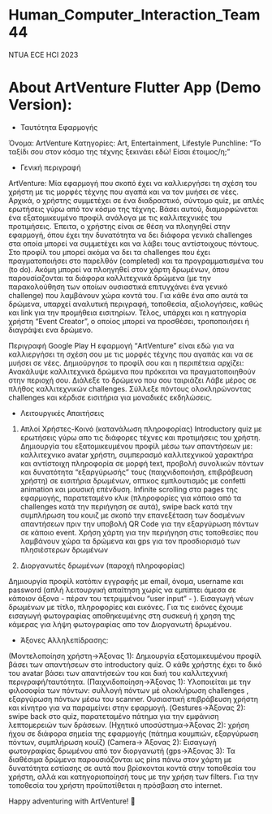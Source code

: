 # Human_Computer_Interaction_Team44
NTUA ECE HCI 2023

# About ArtVenture Flutter App (Demo Version):
- Ταυτότητα Εφαρμογής

Όνομα: ArtVenture
Κατηγορίες: Art, Entertainment, Lifestyle
Punchline: “Το ταξίδι σου στον κόσμο της τέχνης ξεκινάει εδώ! Είσαι έτοιμος/η;”

- Γενική περιγραφή

ArtVenture: Μία εφαρμογή που σκοπό έχει να καλλιεργήσει τη σχέση του χρήστη με τις μορφές τέχνης που αγαπά και να τον μυήσει σε νέες. Αρχικά, ο χρήστης συμμετέχει σε ένα διαδραστικό, σύντομο quiz, με απλές ερωτήσεις γύρω από τον κόσμο της τέχνης. Βάσει αυτού, διαμορφώνεται ένα εξατομικευμένο προφίλ ανάλογα με τις καλλιτεχνικές του προτιμήσεις. Έπειτα, ο χρήστης είναι σε θέση να πλοηγηθεί στην εφαρμογή, όπου έχει την δυνατότητα να δει διάφορα γενικά challenges στα οποία μπορεί να συμμετέχει και να λάβει τους αντίστοιχους πόντους. Στο προφίλ του μπορεί ακόμα να δει τα challenges που έχει πραγματοποιήσει στο παρελθόν (completed) και τα προγραμματισμένα του (to do). Ακόμη μπορεί να πλοηγηθεί στον χάρτη δρωμένων, όπου παρουσίαζονται τα διάφορα καλλιτεχνικά δρώμενα (με την παρακολούθηση των οποίων ουσιαστικά επιτυγχάνει ένα γενικό challenge) που λαμβάνουν χώρα κοντά του. Για κάθε ένα απο αυτά τα δρώμενα, υπαρχεί αναλυτική περιγραφή, τοποθεσία, αξιολογήσεις, καθώς και link για την προμήθεια εισιτηρίων. Τέλος, υπάρχει και η κατηγορία χρήστη “Event Creator”, ο οποίος μπορεί να προσθέσει, τροποποιήσει ή διαγράψει ενα δρώμενο.

Περιγραφή Google Play
Η εφαρμογή “ArtVenture” είναι εδώ για να καλλιεργήσει τη σχέση σου με τις μορφές τέχνης που
αγαπάς και να σε μυήσει σε νέες. Δημιούργησε το προφίλ σου και η περιπέτεια αρχίζει:
Ανακάλυψε καλλιτεχνικά δρώμενα που πρόκειται να πραγματοποιηθούν στην περιοχή σου.
Διάλεξε το δρώμενο που σου ταιριάζει
Λάβε μέρος σε πλήθος καλλιτεχνικών challenges.
Σύλλεξε πόντους ολοκληρώνοντας challenges και κέρδισε εισιτήρια για μοναδικές εκδηλώσεις.


- Λειτουργικές Απαιτήσεις

1. Απλοί Χρήστες-Κοινό (κατανάλωση πληροφορίας)
Introductory quiz με ερωτήσεις γύρω απο τις διάφορες τέχνες και προτιμήσεις του χρήστη.
Δημιουργία του εξατομικευμένου προφίλ μέσω των απαντήσεων με: καλλιτεχνικο avatar χρήστη, συμπερασμό καλλιτεχνικού χαρακτήρα και αντίστοιχη πληροφορία σε μορφή text, προβολή συνολικών πόντων και δυνατότητα “εξαργύρωσής” τους (παιχνιδοποιήση, επιβράβευση χρήστη) σε εισιτήρια δρωμένων, οπτικος εμπλουτισμός με confetti animation και μουσική επένδυση. 
Infinite scrolling στα pages της εφαρμογής, παρατεταμένο κλικ (πληροφορίες για κάποιο από τα challenges κατά την περιήγηση σε αυτά), swipe back κατά την συμπλήρωση του κουιζ με σκοπό την επανεξέταση των δοσμένων απαντήσεων πριν την υποβολή 
QR Code για την εξαργύρωση πόντων σε κάποιο event. 
Xρήση χάρτη για την περιήγηση στις τοποθεσίες που λαμβάνουν χώρα τα δρώμενα και gps για τον προσδιορισμό των πλησιέστερων δρωμένων 

2. Διοργανωτές δρωμένων (παροχή πληροφορίας)

Δημιουργία προφίλ κατόπιν εγγραφής με email, όνομα, username και password (απλή λειτουργική απαίτηση χωρίς να εμπίπτει άμεσα σε κάποιον άξονα - πέραν του τετριμμένου “user input” - ).
Εισαγωγή νέων δρωμένων με τίτλο, πληροφορίες και εικόνες. Για τις εικόνες έχουμε εισαγωγή φωτογραφίας αποθηκευμένης στη συσκευή ή χρηση της κάμερας για λήψη φωτογραφίας απο τον Διοργανωτή δρωμένου.
  

- Άξονες Αλληλεπίδρασης:

(Μοντελοποίηση χρήστη→Άξονας 1): Δημιουργία  εξατομικευμένου προφίλ βάσει των απαντήσεων στο introductory quiz. Ο κάθε χρήστης έχει το δικό του avatar βάσει των απαντήσεών του και δική του καλλιτεχνική περιγραφή/ταυτότητα.
(Παιχνιδοποίηση→Άξονας 1): Υλοποιείται με την φιλοσοφία των πόντων: συλλογή πόντων μέ ολοκλήρωση challenges , εξαργύρωση πόντων μέσω του scanner. Ουσιαστική  επιβράβευση χρήστη και κίνητρο για να παραμείνει στην εφαρμογή.
(Gestures→Άξονας 2): swipe back στο quiz, παρατεταμένο πάτημα για την εμφάνιση λεπτομερειών των δράσεων.
(Ηχητικό υποσύστημα->Άξονας 2): χρήση ήχου σε διάφορα σημεία της εφαρμογής (πάτημα κουμπιών, εξαργύρωση πόντων, συμπλήρωση κουίζ)
(Camera→ Άξονας 2): Εισαγωγή φωτογραφίας δρωμένου από τον διοργανωτή
(gps→Άξονας 3): Τα διαθέσιμα δρώμενα παρουσιάζονται ως pins πάνω στον χάρτη με δυνατότητα εστίασης σε αυτά που βρίσκονται κοντά στην τοποθεσία του χρήστη, αλλά και κατηγοριοποίησή τους με την χρήση των filters. Για την τοποθεσία του χρήστη προϋποτίθεται η πρόσβαση στο internet. 

Happy adventuring with ArtVenture! 🎨

